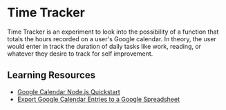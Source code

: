 # Time Tracker

Time Tracker is an experiment to look into the possibility of a function that totals the hours recorded on a user's Google calendar. In theory, the user would enter in track the duration of daily tasks like work, reading, or whatever they desire to track for self improvement.

## Learning Resources
- [Google Calendar Node.js Quickstart](https://developers.google.com/calendar/quickstart/nodejs?authuser=1)
- [Export Google Calendar Entries to a Google Spreadsheet](https://www.cloudbakers.com/blog/export-google-calendar-entries-to-a-google-spreadsheet)
